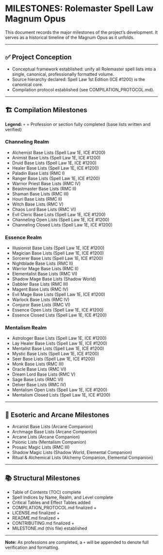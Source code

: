 
# MILESTONES: Rolemaster Spell Law Magnum Opus

This document records the major milestones of the project’s development. It serves as a historical timeline of the Magnum Opus as it unfolds.

---

## ✅ Project Conception
- Conceptual framework established: unify all Rolemaster spell lists into a single, canonical, professionally formatted volume.
- Source hierarchy declared: Spell Law 1st Edition (ICE #1200) is the canonical core.
- Compilation protocol established (see COMPILATION_PROTOCOL.md).

---

## 🏗️ Compilation Milestones

**Legend:** `+` = Profession or section fully completed (base lists written and verified)

### Channeling Realm
- Alchemist Base Lists (Spell Law 1E, ICE #1200)
- Animist Base Lists (Spell Law 1E, ICE #1200)
- Druid Base Lists (Spell Law 1E, ICE #1200)
- Healer Base Lists (Spell Law 1E, ICE #1200)
- Paladin Base Lists (RMC I)
- Ranger Base Lists (Spell Law 1E, ICE #1200)
- Warrior Priest Base Lists (RMC IV)
- Beastmaster Base Lists (RMC II)
- Shaman Base Lists (RMC III)
- Houri Base Lists (RMC II)
- Witch Base Lists (RMC V)
- Chaos Lord Base Lists (RMC VI)
- Evil Cleric Base Lists (Spell Law 1E, ICE #1200)
- Channeling Open Lists (Spell Law 1E, ICE #1200)
- Channeling Closed Lists (Spell Law 1E, ICE #1200)

### Essence Realm
- Illusionist Base Lists (Spell Law 1E, ICE #1200)
- Magician Base Lists (Spell Law 1E, ICE #1200)
- Sorcerer Base Lists (Spell Law 1E, ICE #1200)
- Nightblade Base Lists (RMC II)
- Warrior Mage Base Lists (RMC II)
- Elementalist Base Lists (RMC VI)
- Shadow Mage Base Lists (Shadow World)
- Dabbler Base Lists (RMC III)
- Magent Base Lists (RMC IV)
- Evil Mage Base Lists (Spell Law 1E, ICE #1200)
- Warlock Base Lists (RMC IV)
- Conjuror Base Lists (RMC VI)
- Essence Open Lists (Spell Law 1E, ICE #1200)
- Essence Closed Lists (Spell Law 1E, ICE #1200)

### Mentalism Realm
- Astrologer Base Lists (Spell Law 1E, ICE #1200)
- Lay Healer Base Lists (Spell Law 1E, ICE #1200)
- Mentalist Base Lists (Spell Law 1E, ICE #1200)
- Mystic Base Lists (Spell Law 1E, ICE #1200)
- Seer Base Lists (Spell Law 1E, ICE #1200)
- Monk Base Lists (RMC III)
- Oracle Base Lists (RMC VI)
- Dream Lord Base Lists (RMC V)
- Sage Base Lists (RMC VI)
- Delver Base Lists (RMC IV)
- Mentalism Open Lists (Spell Law 1E, ICE #1200)
- Mentalism Closed Lists (Spell Law 1E, ICE #1200)

---

## 🧪 Esoteric and Arcane Milestones
- Arcanist Base Lists (Arcane Companion)
- Archmage Base Lists (Arcane Companion)
- Arcane Lists (Arcane Companion)
- Psionic Lists (Mentalism Companion)
- Prosaic Magic Lists (RMC III)
- Shadow Magic Lists (Shadow World, Elemental Companion)
- Ritual & Alchemical Lists (Alchemy Companion, Elemental Companion)

---

## 📚 Structural Milestones
- Table of Contents (TOC) complete
- Spell Indices by Name, Realm, and Level complete
- Critical Tables and Effect Tables added
- COMPILATION_PROTOCOL.md finalized +
- LICENSE.md finalized +
- README.md finalized +
- CONTRIBUTING.md finalized +
- MILESTONE.md (this file) established

---

**Note:** As professions are completed, a `+` will be appended to denote full verification and formatting.
